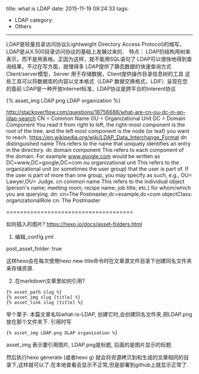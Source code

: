 title: what is LDAP
date: 2015-11-19 09:24:33
tags:
- LDAP
category:
- Others
---
LDAP是轻量目录访问协议(Lightweight Directory Access Protocol)的缩写，LDAP是从X.500目录访问协议的基础上发展过来的．
特点：
    LDAP的结构用树来表示，而不是用表格。正因为这样，就不能用SQL语句了
    LDAP可以很快地得到查询结果，不过在写方面，就慢得多
    LDAP提供了静态数据的快速查询方式
    Client/server模型，Server 用于存储数据，Client提供操作目录信息树的工具
    这些工具可以将数据库的内容以文本格式（LDAP 数据交换格式，LDIF）呈现在您的面前
    LDAP是一种开放Internet标准，LDAP协议是跨平台的Interent协议

{% asset_img LDAP.png LDAP organization %}


http://stackoverflow.com/questions/18756688/what-are-cn-ou-dc-in-an-ldap-search
CN = Common Name
OU = Organizational Unit
DC = Domain Component
You read it from right to left, the right-most component is the root of the tree, and the left most component is the node (or leaf) you want to reach.
https://en.wikipedia.org/wiki/LDAP_Data_Interchange_Format
dn
distinguished name
This refers to the name that uniquely identifies an entry in the directory.
dc
domain component
This refers to each component of the domain. For example www.google.com would be written as DC=www,DC=google,DC=com
ou
organizational unit
This refers to the organizational unit (or sometimes the user group) that the user is part of. If the user is part of more than one group, you may specify as such, e.g., OU= Lawyer,OU= Judge.
cn
common name 
This refers to the individual object (person's name; meeting room; recipe name; job title; etc.) for whom/which you are querying.
 dn: cn=The Postmaster,dc=example,dc=com
 objectClass: organizationalRole
 cn: The Postmaster


=====================================

如何插入的图片?
https://hexo.io/docs/asset-folders.html

1. 编辑_config.yml

post_asset_folder: true

这样hexo会在每次使用hexo new title命令时在文章源文件目录下创建同名文件夹来存储资源.

2. 在markdown文章里如何引用?
```
{% asset_path slug %}
{% asset_img slug [title] %}
{% asset_link slug [title] %}
```
举个栗子:
本篇文章名叫what-is-LDAP, 创建它时,会创建同名文件夹,把LDAP.png放在那个文件夹下.
引用时写 
```
{% asset_img LDAP.png DLAP organization %}
```
asset_img 表示要引用图片, LDAP.png是标题, 后面的是图片显示的标题.

然后执行hexo generate (或者hexo g)
就会将资源拷贝到和生成的文章相同的目录下,这样就可以了.在本地查看会显示不正常,但是部署到github上就显示正常了.